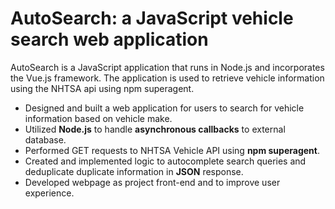 # AutoSearch: a JavaScript vehicle search web application

AutoSearch is a JavaScript application that runs in Node.js and incorporates the Vue.js framework. The application is used to retrieve vehicle information using the NHTSA api using npm superagent.

- Designed and built a web application for users to search for vehicle information based on vehicle make.
- Utilized **Node.js** to handle **asynchronous callbacks** to external database.
- Performed GET requests to NHTSA Vehicle API using **npm superagent**.
- Created and implemented logic to autocomplete search queries and deduplicate duplicate information in **JSON** response.
- Developed webpage as project front-end and to improve user experience.
